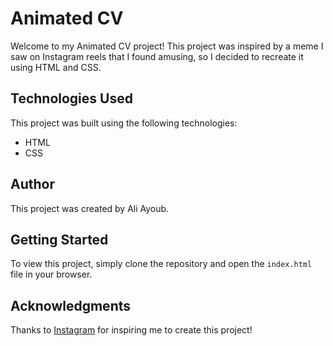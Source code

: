  <h1>Animated CV</h1>
    <p>Welcome to my Animated CV project! This project was inspired by a meme I saw on Instagram reels that I found
        amusing, so I decided to recreate it using HTML and CSS.</p>
    <h2>Technologies Used</h2>
    <p>This project was built using the following technologies:</p>
    <ul>
        <li>HTML</li>
        <li>CSS</li>
    </ul>
    <h2>Author</h2>
    <p>This project was created by Ali Ayoub.</p>
    <h2>Getting Started</h2>
    <p>To view this project, simply clone the repository and open the <code>index.html</code> file in your browser.</p>
    <h2>Acknowledgments</h2>
    <p>Thanks to <a href="https://www.instagram.com/" target="_new">Instagram</a> for inspiring me to create this
        project!</p>
